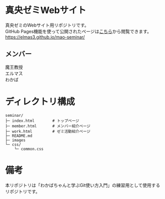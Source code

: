 # 真央ゼミWebサイト
真央ゼミのWebサイト用リポジトリです。  
GitHub Pages機能を使って公開されたページは[こちら](https://elmas3.github.io/mao-seminar/)から閲覧できます。  
https://elmas3.github.io/mao-seminar/

## メンバー
魔王教授  
エルマス  
わかば

# ディレクトリ構成
```
seminar/
├─ index.html        # トップページ
├─ member.html       # メンバー紹介ページ
├─ work.html         # ゼミ活動紹介ページ
├─ README.md
├─ images
└─ css/
    └─ common.css
```

# 備考
本リポジトリは「わかばちゃんと学ぶGit使い方入門」の練習用として使用するリポジトリです。
